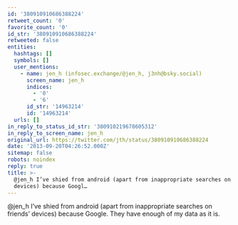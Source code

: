 ```yaml
---
id: '380910910686388224'
retweet_count: '0'
favorite_count: '0'
id_str: '380910910686388224'
retweeted: false
entities:
  hashtags: []
  symbols: []
  user_mentions:
    - name: jen_h (infosec.exchange/@jen_h, j3nh@bsky.social)
      screen_name: jen_h
      indices:
        - '0'
        - '6'
      id_str: '14963214'
      id: '14963214'
  urls: []
in_reply_to_status_id_str: '380910219678605312'
in_reply_to_screen_name: jen_h
original_url: https://twitter.com/jth/status/380910910686388224
date: '2013-09-20T04:26:52.000Z'
sitemap: false
robots: noindex
reply: true
title: >-
  @jen_h I’ve shied from android (apart from inappropriate searches on friends’
  devices) because Googl…
---
```


@jen_h I’ve shied from android (apart from inappropriate searches on friends’ devices) because Google. They have enough of my data as it is.
